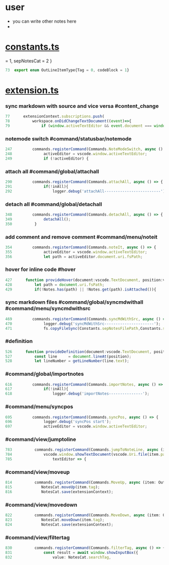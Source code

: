 <!-- generated by vscode plugin [separable notes](https://github.com/hashhashu/separable-notes)  
attachedFileNum:6    detachedFileNum:7    refreshTime:2024/7/27  14:11:20  
-->  
  
# user
* you can write other notes here
* 

  
  
# [constants.ts](src\constants\constants.ts)  
= 1, sepNotesCat = 2 }
```ts
73  export enum OutLineItemType{Tag = 0, codeBlock = 1}
```
  
  
# [extension.ts](src\extension.ts)  
### sync markdown with source and vice versa #content_change
```ts
77      extensionContext.subscriptions.push(
78          workspace.onDidChangeTextDocument((event)=>{
79              if (window.activeTextEditor && event.document === window.activeTextEditor.document) {
```
### notemode switch  #command/statusbar/notemode
```ts
247  		commands.registerCommand(Commands.NoteModeSwitch, async () => {
248              activeEditor = vscode.window.activeTextEditor;
249              if (!activeEditor) {
```
### attach all #command/global/attachall
```ts
290  		commands.registerCommand(Commands.attachAll, async () => {
291              if(!inAll){
292                  logger.debug('attachAll-------------------------');
```
### detach all #command/global/detachall
```ts
348  		commands.registerCommand(Commands.detachAll, async () => {
349              detachAll();
350          }
```
### add comment and remove comment #command/menu/noteit
```ts
354  		commands.registerCommand(Commands.noteIt, async () => {
355              activeEditor = vscode.window.activeTextEditor;
356              let path = activeEditor.document.uri.fsPath;
```
### hover for inline code #hover
```ts
427      function provideHover(document:vscode.TextDocument, position:vscode.Position, token){
428          let path = document.uri.fsPath;
429          if(!Notes.has(path) || !Notes.get(path).isAttached()){
```
### sync markdown files  #command/global/syncmdwithall #command/menu/syncmdwithsrc
```ts
469  		commands.registerCommand(Commands.syncMdWithSrc, async () => {
470              logger.debug('syncMdWithSrc----------------------');
471              fs.copyFileSync(Constants.sepNotesFilePath,Constants.sepNotesBakFilePath);
```
### #definition
```ts
526      function provideDefinition(document:vscode.TextDocument, position:vscode.Position, token) {
527          const line		= document.lineAt(position);
528          let lineNumber = getLineNumber(line.text);
```
### #command/global/importnotes
```ts
616  		commands.registerCommand(Commands.importNotes, async () => {
617              if(!inAll){
618                  logger.debug('importNotes---------------');
```
### #command/menu/syncpos
```ts
695  		commands.registerCommand(Commands.syncPos, async () => {
696              logger.debug('syncPos start');
697              activeEditor = vscode.window.activeTextEditor;
```
### #command/view/jumptoline
```ts
783          commands.registerCommand(Commands.jumpToNoteLine, async (item: OutLineItem) => {
784              vscode.window.showTextDocument(vscode.Uri.file(item.path), { preview: true, preserveFocus: true }).then(
785                  textEditor => {
```
### #command/view/moveup
```ts
814          commands.registerCommand(Commands.MoveUp, async (item: OutLineItem) => {
815             NotesCat.moveUp(item.tag);
816             NotesCat.save(extensionContext); 
```
### #command/view/movedown
```ts
822          commands.registerCommand(Commands.MoveDown, async (item: OutLineItem) => {
823             NotesCat.moveDown(item.tag);
824             NotesCat.save(extensionContext);
```
### #command/view/filtertag
```ts
830          commands.registerCommand(Commands.filterTag, async () => {
831              const result = await window.showInputBox({
832                  value: NotesCat.searchTag,
```
  
  
